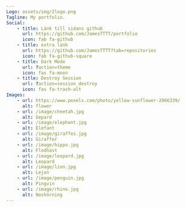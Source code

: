 ```yaml
---
Logo: assets/img/2logo.png
Tagline: My portfolio.
Social:
    - title: Länk till sidans github
      url: https://github.com/JamesTTTT/portfolio
      icon: fab fa-github
    - title: extra länk
      url: https://github.com/JamesTTTT?tab=repositories
      icon: fab fa-github-square
    - title: Dark Mode
      url: ?action=theme
      icon: fas fa-moon
    - title: Destroy Session
      url: ?action=session_destroy
      icon: fas fa-trash-alt
Images:
    - url: https://www.pexels.com/photo/yellow-sunflower-2966339/
      alt: flower
    - url: /image/cheetah.jpg
      alt: Gepard
    - url: /image/elephant.jpg
      alt: Elefant
    - url: /image/giraffes.jpg
      alt: Giraffer
    - url: /image/hippo.jpg
      alt: Flodhäst
    - url: /image/leopard.jpg
      alt: Leopard
    - url: /image/lion.jpg
      alt: Lejon
    - url: /image/penguin.jpg
      alt: Pingvin
    - url: /image/rhino.jpg
      alt: Noshörning
---
```

